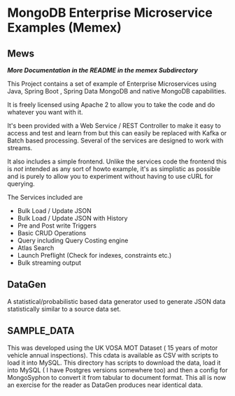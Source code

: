 # MongoDB Enterprise Microservice Examples (Memex)

## Mews

***More Documentation in the README in the memex Subdirectory***

This Project contains a set of example of Enterprise
Microservices using Java, Spring Boot , Spring Data MongoDB and
native MongoDB capabilities.

It is freely licensed using Apache 2 to allow you to take the code and
do whatever you want with it.

It's been provided with a Web Service / REST Controller to
make it easy to access and test and learn from but this can easily be replaced with
Kafka or Batch based processing. Several of the services
are designed to work with streams.

It also includes a simple frontend. Unlike the services code the frontend this is _not_ intended as any sort of howto
example, it's as simplistic as possible and is purely to allow you to experiment
without having
to use cURL for querying.

The Services included are

* Bulk Load / Update JSON
* Bulk Load / Update JSON with History
* Pre and Post write Triggers
* Basic CRUD Operations
* Query including Query Costing engine
* Atlas Search
* Launch Preflight (Check for indexes, constraints etc.)
* Bulk streaming output

## DataGen

A statistical/probabilistic based data generator used to generate
JSON data statistically similar to a source data set.

## SAMPLE_DATA

This was developed using the UK VOSA MOT Dataset ( 15 years
of motor vehicle annual inspections). This cdata is available
as CSV with scripts to load it into MySQL. This directory has
scripts to download the data, load it into MySQL ( I have Postgres
versions somewhere too) and then a config for MongoSyphon to
convert it from tabular to document format. This all is now an
exercise for the reader as DataGen produces near identical data.

